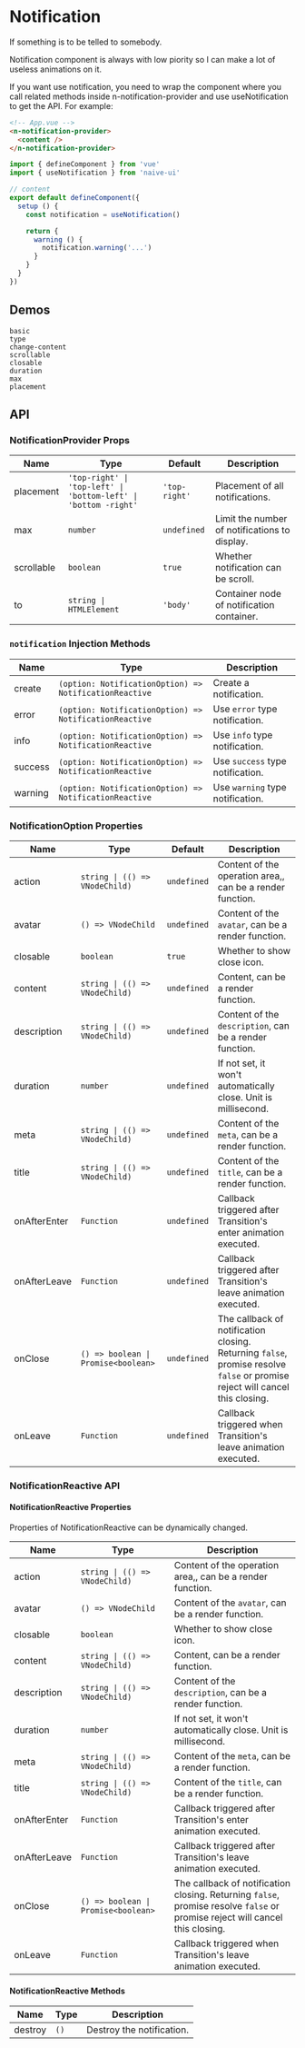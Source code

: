 # Notification

If something is to be telled to somebody.

Notification component is always with low piority so I can make a lot of useless animations on it.

<n-space vertical>
<n-alert title="Prerequisite" type="warning">
  If you want use notification, you need to wrap the component where you call related methods inside <n-text code>n-notification-provider</n-text> and use <n-text code>useNotification</n-text> to get the API.
</n-alert>
For example:

```html
<!-- App.vue -->
<n-notification-provider>
  <content />
</n-notification-provider>
```

```js
import { defineComponent } from 'vue'
import { useNotification } from 'naive-ui'

// content
export default defineComponent({
  setup () {
    const notification = useNotification()

    return {
      warning () {
        notification.warning('...')
      }
    }
  }
})
```

</n-space>

## Demos

```demo
basic
type
change-content
scrollable
closable
duration
max
placement
```

## API

### NotificationProvider Props

| Name | Type | Default | Description |
| --- | --- | --- | --- |
| placement | `'top-right' \| 'top-left' \| 'bottom-left' \| 'bottom -right'` | `'top-right'` | Placement of all notifications. |
| max | `number` | `undefined` | Limit the number of notifications to display. |
| scrollable | `boolean` | `true` | Whether notification can be scroll. |
| to | `string \| HTMLElement` | `'body'` | Container node of notification container. |

### `notification` Injection Methods

| Name | Type | Description |
| --- | --- | --- |
| create | `(option: NotificationOption) => NotificationReactive` | Create a notification. |
| error | `(option: NotificationOption) => NotificationReactive` | Use `error` type notification. |
| info | `(option: NotificationOption) => NotificationReactive` | Use `info` type notification. |
| success | `(option: NotificationOption) => NotificationReactive` | Use `success` type notification. |
| warning | `(option: NotificationOption) => NotificationReactive` | Use `warning` type notification. |

### NotificationOption Properties

| Name | Type | Default | Description |
| --- | --- | --- | --- |
| action | `string \| (() => VNodeChild)` | `undefined` | Content of the operation area,, can be a render function. |
| avatar | `() => VNodeChild` | `undefined` | Content of the `avatar`, can be a render function. |
| closable | `boolean` | `true` | Whether to show close icon. |
| content | `string \| (() => VNodeChild)` | `undefined` | Content, can be a render function. |
| description | `string \| (() => VNodeChild)` | `undefined` | Content of the `description`, can be a render function. |
| duration | `number` | `undefined` | If not set, it won't automatically close. Unit is millisecond. |
| meta | `string \| (() => VNodeChild)` | `undefined` | Content of the `meta`, can be a render function. |
| title | `string \| (() => VNodeChild)` | `undefined` | Content of the `title`, can be a render function. |
| onAfterEnter | `Function` | `undefined` | Callback triggered after Transition's enter animation executed. |
| onAfterLeave | `Function` | `undefined` | Callback triggered after Transition's leave animation executed. |
| onClose | `() => boolean \| Promise<boolean>` | `undefined` | The callback of notification closing. Returning `false`, promise resolve `false` or promise reject will cancel this closing. |
| onLeave | `Function` | `undefined` | Callback triggered when Transition's leave animation executed. |

### NotificationReactive API

#### NotificationReactive Properties

Properties of NotificationReactive can be dynamically changed.

| Name | Type | Description |
| --- | --- | --- |
| action | `string \| (() => VNodeChild)` | Content of the operation area,, can be a render function. |
| avatar | `() => VNodeChild` | Content of the `avatar`, can be a render function. |
| closable | `boolean` | Whether to show close icon. |
| content | `string \| (() => VNodeChild)` | Content, can be a render function. |
| description | `string \| (() => VNodeChild)` | Content of the `description`, can be a render function. |
| duration | `number` | If not set, it won't automatically close. Unit is millisecond. |
| meta | `string \| (() => VNodeChild)` | Content of the `meta`, can be a render function. |
| title | `string \| (() => VNodeChild)` | Content of the `title`, can be a render function. |
| onAfterEnter | `Function` | Callback triggered after Transition's enter animation executed. |
| onAfterLeave | `Function` | Callback triggered after Transition's leave animation executed. |
| onClose | `() => boolean \| Promise<boolean>` | The callback of notification closing. Returning `false`, promise resolve `false` or promise reject will cancel this closing. |
| onLeave | `Function` | Callback triggered when Transition's leave animation executed. |

#### NotificationReactive Methods

| Name    | Type | Description               |
| ------- | ---- | ------------------------- |
| destroy | `()` | Destroy the notification. |
